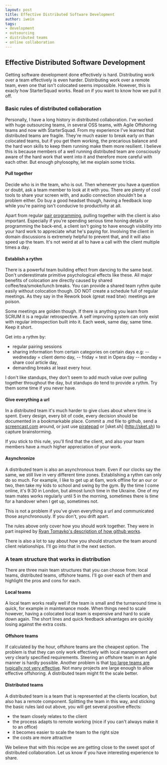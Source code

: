```yaml
---
layout: post
title: Effective Distributed Software Development
author: iwein
tags:
- development
- outsourcing
- distributed teams
- online collaboration
---
```


Effective Distributed Software Development
-----------------------
Getting software development done effectively is hard. Distributing work over a team effectively is even harder.
Distributing work over a remote team, even one that isn't colocated seems impossible. However, this is exacly how
StarterSquad works. Read on if you want to know how we pull it off.

### Basic rules of distributed collaboration

Personally, I have a long history in distributed collaboration. I've worked with huge outsourcing teams, in several OSS
teams, with Agile Offshoring teams and now with StarterSquad. From my experience I've learned that distributed teams
are fragile. They're much easier to break early on than colocated teams, but if you get them working, the precarious
balance and the hard won skills to keep them running make them more resilient. I believe this is because members of a
well running distributed team are consciously aware of the hard work that went into it and therefore more careful with
each other. But enough phylosophy, let me explain some tricks.


#### Pull together

Decide who is in the team, who is out. Then whenever you have a question or doubt, ask a team member to look at it with
 you. There are plenty of cool tools to share your screen with, and audio connection shouldn't be a problem either.
 Do buy a good headset though, having a feedback loop while you're pairing isn't conducive to productivity at all.

 Apart from regular [pair programming](http://blog.xebia.com/2010/05/09/practical-styles-of-pair-programming/),
 pulling together with the client is also important. Especially if
 you're spending serious time honing details or programming the back-end, a client isn't going to have enough
 visibility into your hard work to appreciate what he's paying for. Involving the client in domain discussions is
 extremely helpful to prevent that, and it will also speed up the team. It's not weird at all to have a call with the
 client multiple times a day.

#### Establish a rythm

There is a powerful team building effect from dancing to the same beat. Don't underestimate primitive psychological
effects like these. All major benefits of colocation are directly caused by shared coffee/tea/smoke/lunch breaks. You
can provide a shared team rythm quite easily without colocation though. DO NOT create a schedule full of regular
meetings. As they say in the Rework book (great read btw): meetings are poison.

Some meetings are golden though. If there is anything you learn from SCRUM it is a regular retrospective. A self
improving system can only exist with regular introspection built into it. Each week, same day,
same time. Keep it short.

Get into a rythm by:

- regular pairing sessions
- sharing information from certain categories on certain days e.g:
-- wednesday = client demo day,
-- friday = test in Opera day
-- monday = share cool article day,
- demanding breaks at least every hour.

I don't like standups, they don't seem to add much value over pulling together throughout the day, but standups do tend
to provide a rythm. Try them some time if you never have.

#### Give everything a url

In a distributed team it's much harder to give clues about where time is spent. Every design, every bit of code,
every decision should be documented in a bookmarkable place. Commit a .md file to github, send a
[screencast.com](http://screencast.com/) around, or just use [piratepad](http://piratepad.net) or [sket.sh]
(http://sket.sh)
to
capture brainstorming.

If you stick to this rule, you'll find that the client, and also your team members have a much higher appreciation of
 your work.

#### Asynchronize

A distributed team is also an asynchronous team. Even if our clocks say the same, we still live in very different time
zones. Establishing a rythm can only do so much. For example, I like to get up at 6am, work offline for an our or two,
then take my kids to school and swing by the gym. By the time I come online, it's 9:30 in London,
but almost lunch time in the Ukraine. One of my team mates works regularly until 5 in the morning,
sometimes there is time for a handover when I get up, sometimes not.

This is not a problem if you've given everything a url and communicated those asynchronously. If you don't,
you drift apart.

The rules above only cover how you should work together. They were in part inspired by [Ryan Tomayko's description of
how github works](http://tomayko.com/writings/adopt-an-open-source-process-constraints).

There is also a lot to say about how you should structure the team around client relationships. I'll go into that in
the next section.

### A team structure that works in distribution

There are three main team structures that you can choose from: local teams, distributed teams,
offshore teams. I'll go over each of them and highlight the pros and cons for each.

#### Local teams

A local team works really well if the team is small and the turnaround time is quick,
for example in maintenance mode. When things need to scale however, having a colocated local team is expensive and hard
to scale down again. The short lines and quick feedback advantages are quickly losing against the extra costs.

#### Offshore teams

If calculated by the hour, offshore teams are the cheapest option. The problem is that they can only work effectively
 with local management and very clearly specified requirements. Steering an offshore team in an Agile manner is
 hardly possible. Another problem is that
 [too large teams are typically not very effective](http://www.qsm.com/Blog/Productivity_and_Team_Size.pdf).
 Not many projects are large enough to allow effective offshoring. A
 distributed team might fit the scale better.

#### Distributed teams

 A distributed team is a team that is represented at the clients location, but also has a remote component. Splitting
  the team in this way, and sticking the basic rules laid out above, you will get several positive effects:

- the team closely relates to the client
- the process adapts to remote working (nice if you can't always make it to an office)
- it becomes easier to scale the team to the right size
- the costs are more attractive

We believe that with this recipe we are getting close to the sweet spot of distributed collaboration. Let us know if
you have interesting experience to share.
